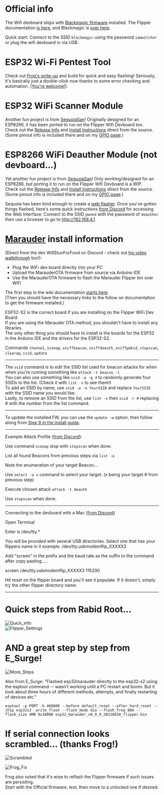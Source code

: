 # Official info

The Wifi devboard ships with [Blackmagic firmware](https://github.com/flipperdevices/blackmagic-esp32-s2) installed. The Flipper documentation [is here](https://docs.flipperzero.one/development/hardware/wifi-debugger-module), and Blackmagic is [over here](https://black-magic.org/).

Quick start: Connect to the SSID `blackmagic` using the password `iamwitcher` or plug the wifi devboard in via USB.

# ESP32 Wi-Fi Pentest Tool

Check out [Frog's write-up](https://github.com/FroggMaster/ESP32-Wi-Fi-Penetration-Tool) and build for quick and easy flashing! Seriously, it's basically just a double-click now thanks to some error checking and automation. ([You're welcome!](https://github.com/FroggMaster/ESP32-Wi-Fi-Penetration-Tool/compare/v1.0...v1.1)).

# ESP32 WiFi Scanner Module

Another fun project is from [SequoiaSan](https://github.com/SequoiaSan)! Originally designed for an ESP8266, it has been ported to run on the Flipper Wifi Devboard too.<br>
Check out the [Release Info](https://github.com/SequoiaSan/FlipperZero-WiFi-Scanner_Module) and [Install Instructions](https://github.com/SequoiaSan/Guide-How-To-Upload-bin-to-ESP8266-ESP32) direct from the source. (Some pinout info is included there and on my [GPIO page](https://github.com/UberGuidoZ/Flipper/tree/main/GPIO).)

# ESP8266 WiFi Deauther Module (not devboard...)

Yet another fun project is from [SequoiaSan](https://github.com/SequoiaSan)! Only working/designed for an ESP8266, but porting it to run on the Flipper Wifi Devboard is a WIP.<br>
Check out the [Release Info](https://github.com/SequoiaSan/FlipperZero-Wifi-ESP8266-Deauther-Module) and [Install Instructions](https://github.com/SequoiaSan/FlipperZero-Wifi-ESP8266-Deauther-Module#how-to) direct from the source. (Some pinout info is included there and on my [GPIO page](https://github.com/UberGuidoZ/Flipper/tree/main/GPIO).)

Sequoia has been kind enough to create a [web flasher](https://sequoiasan.github.io/FlipperZero-Wifi-ESP8266-Deauther-Module/). Once you've gotten things flashed, here's some quick instructions [from Discord](https://discord.com/channels/937479784148115456/978425715525582918/1004397635098120274) for accessing the Web Interface: Connect to the SSID `pwned` with the password of `deauther` then use a browser to go to http://192.168.4.1

# [Marauder](https://github.com/justcallmekoko/ESP32Marauder) install information<br>
(Direct from the dev WillStunForFood on Discord - check out [his video walkthrough](https://www.youtube.com/watch?v=_YLTpNo5xa0) too!):

- Plug the WiFi dev board directly into your PC
- Upload the MarauderOTA firmware from source via Arduino IDE
- Use the MarauderOTA firmware to flash the Marauder Flipper bin over WiFi

The first step in the wiki documentation [starts here](https://github.com/justcallmekoko/ESP32Marauder/wiki/flipper-zerowhile).<br>
(Then you should have the necessary links to the follow on documentation to get the firmware installed.)

ESP32-S2 is the correct board if you are installing on the Flipper WiFi Dev Board. <br>
If you are using the Marauder OTA method, you shouldn't have to install any libraries. <br>
The only other thing you should have to install is the boards for the ESP32 in the Arduino IDE and the drivers for the ESP32-S2.

Commands `channel`, `scanap`, `sniffbeacon`, `sniffdeauth`, `sniffpmkid`, `stopscan`, `clearap`, `ssid`, `update`

------------------------------------------------------------------------------

The `ssid` command is to edit the SSID list used for beacon attacks for when when you're running something like `attack -t beacon -l`<br>
You can also use something like `ssid -a -g 4` to randomly generate four SSIDs to the list. (Check it with `list -s` to see them!)<br>
To add an SSID by name, use `ssid -a -n YourSSID` and replace `YourSSID` with the SSID name you would like.<br>
Lastly, to remove an SSID from the list, use `list -s` then `ssid -r #` replacing # with the number from the list command.

------------------------------------------------------------------------------

To update the installed FW, you can use the `update -w` option, then follow along from [Step 8 in the install guide](https://github.com/justcallmekoko/ESP32Marauder/wiki/installing-firmware-via-ota).

------------------------------------------------------------------------------

Example Attack Profile ([from Discord](https://discord.com/channels/740930220399525928/967843558520418384/997185157175988264)):

Use command `scanap` stop with `stopscan` when done.

List all found Beacons from previous steps via `list -a`

Note the enumeration of your target Beacon...

Use `select -a x` command to select your target. (x being your target # from previous step)

Execute chosen attack `attack -t deauth`

Use `stopscan` when done.

----------------------------------------------------------------------------------- 

Connecting to the devboard with a Mac ([from Discord](https://discord.com/channels/740930220399525928/967843558520418384/998043936977330276))

Open Terminal

Enter ls /dev/tty.*

You will be provided with several USB directories. Select one that has your flippers name in it example: /dev/tty.usbmodemflip_XXXXX3

Add "screen" in the prefix and the baud rate as the suffix to the command after copy pasting.....

screen /dev/tty.usbmodemflip_XXXXX3 115200

Hit reset on the flipper board and you'll see it populate. If it doesn't, simply try the other flipper directory name.

-----------------------------------------------------------------------------------

# Quick steps from Rabid Root...

![Quick_info](https://user-images.githubusercontent.com/57457139/171563068-4997e28d-ac75-4c22-96b3-9e21fb0cdb18.jpg)<br>
![Flipper_Settings](https://user-images.githubusercontent.com/57457139/176063404-86cfaa96-4cb5-4a94-a388-f935f59ac7b2.png)

# AND a great step by step from E_Surge!

![More_Steps](https://user-images.githubusercontent.com/57457139/176063439-f23620ae-7985-46eb-a11e-d85d1bcc62b7.png)

Also from E_Surge: "Flashed esp32marauder directly to the esp32-s2 using the esptool command -- wasn't working until a PC restart and boom. But it took about three hours of different methods, attempts, and finally restarting of devices etc."

`esptool -p PORT -b 460800 --before default_reset --after hard_reset --chip esp32s2  write_flash --flash_mode dio --flash_freq 80m --flash_size 4MB 0x10000 esp32_marauder_v0_9_9_20220628_flipper.bin`

# If serial connection looks scrambled... (thanks Frog!)
![Scrambled](https://user-images.githubusercontent.com/57457139/178117119-01907ac3-e0db-4ab2-b248-1c38e5926693.png)

![Frog_Fix](https://user-images.githubusercontent.com/57457139/178117083-fb209d3e-660a-4cef-b80e-f2e25ed2060e.png)

Frog also noted that it's wise to reflash the Flipper firmware if such issues are persisting.<br>
Start with the Official firmware, test, then move to a unlocked one if desired.
